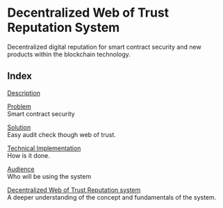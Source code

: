 # Decentralized Web of Trust Reputation System

Decentralized digital reputation for smart contract security and new products within the blockchain technology.

Index
-----
[Description](/Description.md)  

[Problem](/Problem.md)  
Smart contract security

[Solution](/Solution.md)  
Easy audit check though web of trust.

[Technical Implementation](/Technical%20Implementation.md)  
How is it done.

[Audience](/Audience.md)  
Who will be using the system

[Decentralized Web of Trust Reputation system](/Trust.md)  
A deeper understanding of the concept and fundamentals of the system.
